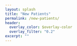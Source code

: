 ```yaml
---
layout: splash
title: "New Patients"
permalink: /new-patients/
header:
  overlay_color: $overlay-color
  overlay_filter: "0.2"
excerpt: ""
---
```


<!-- Placeholder content. Replace with intake process, what to expect, and forms. -->